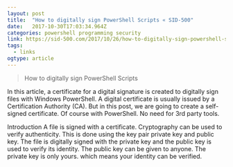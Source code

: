 ```yaml
---
layout: post 
title:  "How to digitally sign PowerShell Scripts « SID-500" 
date:   2017-10-30T17:03:34.964Z 
categories: powershell programming security
link: https://sid-500.com/2017/10/26/how-to-digitally-sign-powershell-scripts/?utm_content=buffer703fe&utm_medium=social&utm_source=twitter.com&utm_campaign=buffer 
tags:
  - links
ogtype: article 
---
```


> How to digitally sign PowerShell Scripts

In this article, a certificate for a digital signature is created to digitally sign files with Windows PowerShell. A digital certificate is usually issued by a Certification Authority (CA). But in this post, we are going to create a self-signed certificate. Of course with PowerShell. No need for 3rd party tools.


Introduction
A file is signed with a certificate. Cryptography can be used to verify authenticity. This is done using the key pair private key and public key. The file is digitally signed with the private key and the public key is used to verify its identity. The public key can be given to anyone. The private key is only yours. which means your identity can be verified.